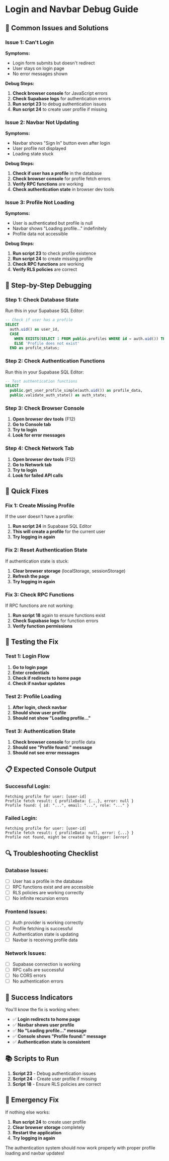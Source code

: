 # Login and Navbar Debug Guide

## 🚨 **Common Issues and Solutions**

### **Issue 1: Can't Login**
**Symptoms:**
- Login form submits but doesn't redirect
- User stays on login page
- No error messages shown

**Debug Steps:**
1. **Check browser console** for JavaScript errors
2. **Check Supabase logs** for authentication errors
3. **Run script 23** to debug authentication issues
4. **Run script 24** to create user profile if missing

### **Issue 2: Navbar Not Updating**
**Symptoms:**
- Navbar shows "Sign In" button even after login
- User profile not displayed
- Loading state stuck

**Debug Steps:**
1. **Check if user has a profile** in the database
2. **Check browser console** for profile fetch errors
3. **Verify RPC functions** are working
4. **Check authentication state** in browser dev tools

### **Issue 3: Profile Not Loading**
**Symptoms:**
- User is authenticated but profile is null
- Navbar shows "Loading profile..." indefinitely
- Profile data not accessible

**Debug Steps:**
1. **Run script 23** to check profile existence
2. **Run script 24** to create missing profile
3. **Check RPC functions** are working
4. **Verify RLS policies** are correct

## 🔧 **Step-by-Step Debugging**

### **Step 1: Check Database State**
Run this in your Supabase SQL Editor:
```sql
-- Check if user has a profile
SELECT 
  auth.uid() as user_id,
  CASE 
    WHEN EXISTS(SELECT 1 FROM public.profiles WHERE id = auth.uid()) THEN 'Profile exists'
    ELSE 'Profile does not exist'
  END as profile_status;
```

### **Step 2: Check Authentication Functions**
Run this in your Supabase SQL Editor:
```sql
-- Test authentication functions
SELECT 
  public.get_user_profile_simple(auth.uid()) as profile_data,
  public.validate_auth_state() as auth_state;
```

### **Step 3: Check Browser Console**
1. **Open browser dev tools** (F12)
2. **Go to Console tab**
3. **Try to login**
4. **Look for error messages**

### **Step 4: Check Network Tab**
1. **Open browser dev tools** (F12)
2. **Go to Network tab**
3. **Try to login**
4. **Look for failed API calls**

## 🚀 **Quick Fixes**

### **Fix 1: Create Missing Profile**
If the user doesn't have a profile:
1. **Run script 24** in Supabase SQL Editor
2. **This will create a profile** for the current user
3. **Try logging in again**

### **Fix 2: Reset Authentication State**
If authentication state is stuck:
1. **Clear browser storage** (localStorage, sessionStorage)
2. **Refresh the page**
3. **Try logging in again**

### **Fix 3: Check RPC Functions**
If RPC functions are not working:
1. **Run script 18** again to ensure functions exist
2. **Check Supabase logs** for function errors
3. **Verify function permissions**

## 🧪 **Testing the Fix**

### **Test 1: Login Flow**
1. **Go to login page**
2. **Enter credentials**
3. **Check if redirects to home page**
4. **Check if navbar updates**

### **Test 2: Profile Loading**
1. **After login, check navbar**
2. **Should show user profile**
3. **Should not show "Loading profile..."**

### **Test 3: Authentication State**
1. **Check browser console** for profile data
2. **Should see "Profile found:" message**
3. **Should not see error messages**

## 📋 **Expected Console Output**

### **Successful Login:**
```
Fetching profile for user: [user-id]
Profile fetch result: { profileData: {...}, error: null }
Profile found: { id: "...", email: "...", role: "..." }
```

### **Failed Login:**
```
Fetching profile for user: [user-id]
Profile fetch result: { profileData: null, error: {...} }
Profile not found, might be created by trigger: [error]
```

## 🔍 **Troubleshooting Checklist**

### **Database Issues:**
- [ ] User has a profile in the database
- [ ] RPC functions exist and are accessible
- [ ] RLS policies are working correctly
- [ ] No infinite recursion errors

### **Frontend Issues:**
- [ ] Auth provider is working correctly
- [ ] Profile fetching is successful
- [ ] Authentication state is updating
- [ ] Navbar is receiving profile data

### **Network Issues:**
- [ ] Supabase connection is working
- [ ] RPC calls are successful
- [ ] No CORS errors
- [ ] No authentication errors

## 🎯 **Success Indicators**

You'll know the fix is working when:
- ✅ **Login redirects to home page**
- ✅ **Navbar shows user profile**
- ✅ **No "Loading profile..." message**
- ✅ **Console shows "Profile found:" message**
- ✅ **Authentication state is consistent**

## 📚 **Scripts to Run**

1. **Script 23** - Debug authentication issues
2. **Script 24** - Create user profile if missing
3. **Script 18** - Ensure RLS policies are correct

## 🚨 **Emergency Fix**

If nothing else works:
1. **Run script 24** to create user profile
2. **Clear browser storage** completely
3. **Restart the application**
4. **Try logging in again**

The authentication system should now work properly with proper profile loading and navbar updates!
